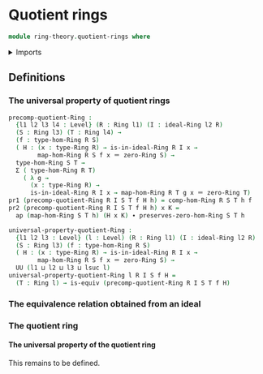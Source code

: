 # Quotient rings

```agda
module ring-theory.quotient-rings where
```

<details><summary>Imports</summary>

```agda
open import foundation.action-on-identifications-functions
open import foundation.dependent-pair-types
open import foundation.equivalences
open import foundation.identity-types
open import foundation.universe-levels

open import ring-theory.homomorphisms-rings
open import ring-theory.ideals-rings
open import ring-theory.rings
```

</details>

## Definitions

### The universal property of quotient rings

```agda
precomp-quotient-Ring :
  {l1 l2 l3 l4 : Level} (R : Ring l1) (I : ideal-Ring l2 R)
  (S : Ring l3) (T : Ring l4) →
  (f : type-hom-Ring R S)
  ( H : (x : type-Ring R) → is-in-ideal-Ring R I x →
        map-hom-Ring R S f x ＝ zero-Ring S) →
  type-hom-Ring S T →
  Σ ( type-hom-Ring R T)
    ( λ g →
      (x : type-Ring R) →
      is-in-ideal-Ring R I x → map-hom-Ring R T g x ＝ zero-Ring T)
pr1 (precomp-quotient-Ring R I S T f H h) = comp-hom-Ring R S T h f
pr2 (precomp-quotient-Ring R I S T f H h) x K =
  ap (map-hom-Ring S T h) (H x K) ∙ preserves-zero-hom-Ring S T h

universal-property-quotient-Ring :
  {l1 l2 l3 : Level} (l : Level) (R : Ring l1) (I : ideal-Ring l2 R)
  (S : Ring l3) (f : type-hom-Ring R S)
  ( H : (x : type-Ring R) → is-in-ideal-Ring R I x →
        map-hom-Ring R S f x ＝ zero-Ring S) →
  UU (l1 ⊔ l2 ⊔ l3 ⊔ lsuc l)
universal-property-quotient-Ring l R I S f H =
  (T : Ring l) → is-equiv (precomp-quotient-Ring R I S T f H)
```

### The equivalence relation obtained from an ideal

### The quotient ring

#### The universal property of the quotient ring

This remains to be defined.
